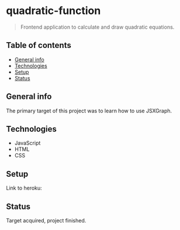 
# quadratic-function 
>Frontend application to calculate and draw quadratic equations.


## Table of contents
* [General info](#general-info)
* [Technologies](#technologies)
* [Setup](#setup)
* [Status](#status)

## General info
 The primary target of this project was to learn how to use JSXGraph. 


## Technologies
* JavaScript
* HTML
* CSS

## Setup
Link to heroku: 

## Status
Target acquired, project finished.
